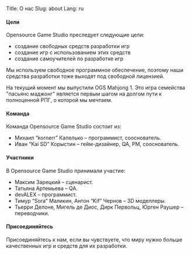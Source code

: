 Title: О нас 
Slug: about
Lang: ru

#### Цели

Opensource Game Studio преследует следующие цели:

* создание свободных средств разработки игр
* создание игр с использованием этих средств
* создание самоучителей по разработке игр

Мы используем свободное программное обеспечение, поэтому наши средства разработки
тоже выходят под свободной лицензией.

На текущий момент мы выпустили OGS Mahjong 1. Это игра семейства "пасьянс маджонг"
является первым шагом на долгом пути к полноценной РПГ, о которой мы мечтаем.


#### Команда

Команда Opensource Game Studio состоит из:

* Михаил “kornerr” Капелько – программист, сооснователь.
* Иван “Kai SD” Корыстин – гейм-дизайнер, QA, PM, сооснователь.

#### Участники

В Opensource Game Studio принимали участие:

* Максим Зарецкий – сценарист.
* Татьяна Артемьева – QA.
* devALEX – программист.
* Тимур “Sora” Маликин, Антон “Kif” Чернов – 3D моделлеры.
* Тьерри Делоне, Мигель де Диос, Дирк Первольц, Юрген Раушер – переводчики.

#### Присоединяйтесь

Присоединяйтесь к нам, если вы чувствуете, что миру нужно больше качественных
игр и средств для их разработки.

